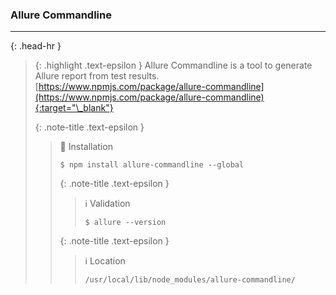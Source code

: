 ### Allure Commandline
<hr>{: .head-hr }

> {: .highlight .text-epsilon }
> Allure Commandline is a tool to generate Allure report from test results.<br>
> [https://www.npmjs.com/package/allure-commandline](https://www.npmjs.com/package/allure-commandline){:target="\_blank"}
>
>
> {: .note-title .text-epsilon } 
>> 🔲 Installation
>>
>> `$ npm install allure-commandline --global`
>>
>>
>> {: .note-title .text-epsilon }
>>> ℹ️ Validation
>>>
>>> `$ allure --version`
>>
>>
>> {: .note-title .text-epsilon }
>>> ℹ️ Location
>>>
>>> `/usr/local/lib/node_modules/allure-commandline/`
